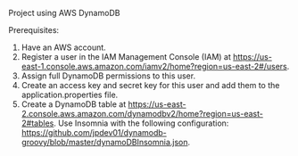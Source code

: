 Project using AWS DynamoDB

Prerequisites:

1. Have an AWS account.
2. Register a user in the IAM Management Console (IAM) at https://us-east-1.console.aws.amazon.com/iamv2/home?region=us-east-2#/users.
3. Assign full DynamoDB permissions to this user.
4. Create an access key and secret key for this user and add them to the application.properties file.
5. Create a DynamoDB table at https://us-east-2.console.aws.amazon.com/dynamodbv2/home?region=us-east-2#tables.
Use Insomnia with the following configuration: https://github.com/jpdev01/dynamodb-groovy/blob/master/dynamoDBInsomnia.json.
